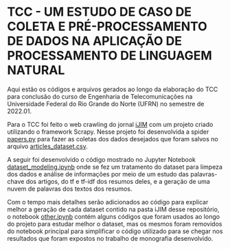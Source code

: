 # TCC - UM ESTUDO DE CASO DE COLETA E PRÉ-PROCESSAMENTO DE DADOS NA APLICAÇÃO DE PROCESSAMENTO DE LINGUAGEM NATURAL

Aqui estão os códigos e arquivos gerados ao longo da elaboração do TCC para conclusão do curso de Engenharia de Telecomunicações na Universidade Federal do Rio Grande do Norte (UFRN) no semestre de 2022.01. 

Para o TCC foi feito o web crawling do jornal [iJIM](https://online-journals.org/index.php/i-jim/index) com um projeto criado utilizando o framework Scrapy. Nesse projeto foi desenvolvida a spider [papers.py](https://github.com/Gafiam/TCC/blob/main/iJIM/iJIM/spiders/papers.py) para fazer as coletas dos dados desejados que foram salvos no arquivo [articles_dataset.csv](https://github.com/Gafiam/TCC/blob/main/iJIM/articles_dataset.csv).

A seguir foi desenvolvido o código mostrado no Jupyter Notebook [dataset_modeling.ipynb](https://github.com/Gafiam/TCC/blob/main/iJIM/dataset_modeling.ipynb) onde se fez um tratamento do dataset para limpeza dos dados e análise de informações por meio de um estudo das palavras-chave dos artigos, do tf e tf-idf dos resumos deles, e a geração de uma nuvem de palavras dos textos dos resumos.

Com o tempo mais detalhes serão adicionados ao código para explicar melhor a geração de cada dataset contido na pasta iJIM desse repositório, o notebook [other.ipynb](https://github.com/Gafiam/TCC/blob/main/iJIM/dataset_modeling.other) contém alguns códigos que foram usados ao longo do projeto para estudar melhor o dataset, mas os mesmos foram removidos do notebook principal para simplificar o código utilizado para se chegar nos resultados que foram expostos no trabalho de monografia desenvolvido.